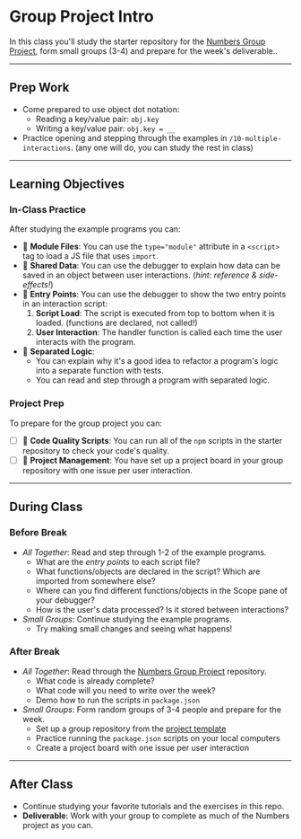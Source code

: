 # Group Project Intro

In this class you'll study the starter repository for the
[Numbers Group Project](https://github.com/DeNepo/numbers-group-project), form
small groups (3-4) and prepare for the week's deliverable..

---

## Prep Work

- Come prepared to use object dot notation:
  - Reading a key/value pair: `obj.key`
  - Writing a key/value pair: `obj.key = __`
- Practice opening and stepping through the examples in
  `/10-multiple-interactions`. (any one will do, you can study the rest in
  class)

---

## Learning Objectives

### In-Class Practice

After studying the example programs you can:

- 🥚 **Module Files**: You can use the `type="module"` attribute in a `<script>`
  tag to load a JS file that uses `import`.
- 🥚 **Shared Data**: You can use the debugger to explain how data can be saved
  in an object between user interactions. (_hint: reference & side-effects!_)
- 🐣 **Entry Points**: You can use the debugger to show the two entry points in
  an interaction script:
  1. **Script Load**: The script is executed from top to bottom when it is
     loaded. (functions are declared, not called!)
  1. **User Interaction**: The handler function is called each time the user
     interacts with the program.
- 🐣 **Separated Logic**:
  - You can explain why it's a good idea to refactor a program's logic into a
    separate function with tests.
  - You can read and step through a program with separated logic.

### Project Prep

To prepare for the group project you can:

- [ ] 🥚 **Code Quality Scripts**: You can run all of the `npm` scripts in the
      starter repository to check your code's quality.
- [ ] 🥚 **Project Management**: You have set up a project board in your group
      repository with one issue per user interaction.

---

## During Class

### Before Break

- _All Together_: Read and step through 1-2 of the example programs.
  - What are the _entry points_ to each script file?
  - What functions/objects are declared in the script? Which are imported from
    somewhere else?
  - Where can you find different functions/objects in the Scope pane of your
    debugger?
  - How is the user's data processed? Is it stored between interactions?
- _Small Groups_: Continue studying the example programs.
  - Try making small changes and seeing what happens!

### After Break

- _All Together_: Read through the
  [Numbers Group Project](https://github.com/DeNepo/numbers-group-project)
  repository.
  - What code is already complete?
  - What code will you need to write over the week?
  - Demo how to run the scripts in `package.json`
- _Small Groups_: Form random groups of 3-4 people and prepare for the week.
  - Set up a group repository from the
    [project template](https://github.com/DeNepo/numbers-group-project)
  - Practice running the `package.json` scripts on your local computers
  - Create a project board with one issue per user interaction

---

## After Class

- Continue studying your favorite tutorials and the exercises in this repo.
- **Deliverable**: Work with your group to complete as much of the Numbers
  project as you can.
